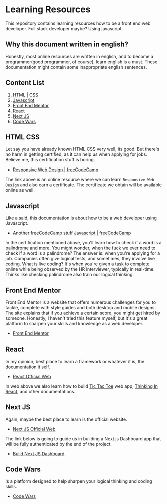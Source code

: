 # Learning Resources

This repository contains learning resources how to be a front end web developer. Full stack developer maybe? Using javascript.

## Why this document written in english?

Honestly, most online resources are written in english,
and to become a programmer(good programmer, of course), learn english is a must.
These documentation might contain some inappropriate english sentences.

## Content List

1. [HTML | CSS](#html-css)
1. [Javascript](#javascript)
1. [Front End Mentor](#front-end-mentor)
1. [React](#react)
1. [Next JS](#next-js)
1. [Code Wars](#code-wars)

## **HTML CSS**

Let say you have already known HTML CSS very well, its good. But there's no harm in getting certified, as it can help us when applying for jobs.
Believe me, this certification stuff is boring.

- [Responsive Web Design | freeCodeCamp](https://www.freecodecamp.org/learn/2022/responsive-web-design/)

The link above is an online resource where we can learn `Responsive Web Design` and also earn a certificate.
The certificate we obtain will be available online as well.

## **Javascript**

Like a said, this documentation is about how to be a web developer using Javascript.

- Another freeCodeCamp stuff [Javascript | freeCodeCamp](https://www.freecodecamp.org/learn/javascript-algorithms-and-data-structures-v8/)

In the certification mentioned above, you'll learn how to check if a word is a [palindrome](https://en.wikipedia.org/wiki/Palindrome) and more. You might wonder, when the fuck we ever need to check if a word is a palindrome? The answer is: when you're applying for a job. Companies often give logical tests, and sometimes, they involve live coding. What is live coding? It's when you're given a task to complete online while being observed by the HR interviewer, typically in real-time. Thinks like checking palindrome also train our logical thinking.

## **Front End Mentor**

Front End Mentor is a website that offers numerous challenges for you to tackle, complete with style guides and both desktop and mobile designs. The site explains that if you achieve a certain score, you might get hired by someone. Honestly, I haven't tried this feature myself, but it's a great platform to sharpen your skills and knowledge as a web developer.

- [Front End Mentor](https://www.frontendmentor.io/home)

## **React**

In my opinion, best place to learn a framework or whatever it is, the documentation it self.

- [React Official Web](https://react.dev/)

In web above we also learn how to build [Tic Tac Toe](https://react.dev/learn/tutorial-tic-tac-toe) web app, [Thinking In React](https://react.dev/learn/thinking-in-react), and other documentations.

## **Next JS**

Again, maybe the best place to learn is the official website.

- [Next JS Official Web](https://nextjs.org/m)

The link below is going to guide us in building a Next.js Dashboard app that will be fully authenticated by the end of the project.

- [Build Next JS Dashboard](https://nextjs.org/learn/dashboard-app)

## **Code Wars**

Is a platform designed to help sharpen your logical thinking and coding skills.

- [Code Wars](https://www.codewars.com/)
